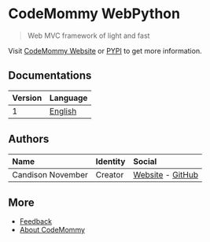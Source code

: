 # CodeMommy WebPython

> Web MVC framework of light and fast

Visit [CodeMommy Website](http://www.codemommy.com) or [PYPI](https://pypi.python.org/pypi/CodeMommyWebPython) to get more information.

## Documentations
| Version | Language |
| :------ | :------- |
| 1 | [English](documentation/1/english/index.md) |


## Authors

| Name | Identity | Social |
| :--- | :------- | :----- |
| Candison November | Creator  | [Website](http://www.kandisheng.com) - [GitHub](https://github.com/KanDisheng) |

## More

- [Feedback](https://github.com/CodeMommy/WebPython/issues)
- [About CodeMommy](https://github.com/CodeMommy/CodeMommy)